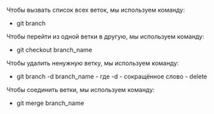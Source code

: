 Чтобы вызвать список всех веток, мы используем команду:
* git branch

Чтобы перейти из одной ветки в другую, мы используем команду:
* git checkout branch_name

Чтобы удалить ненужную ветку, мы используем команду:
* git branch -d branch_name - где -d - сокращённое слово - delete

Чтобы соединить ветки, мы используем команду:
* git merge branch_name
